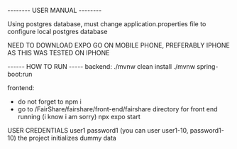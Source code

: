 -------- USER MANUAL --------

Using postgres database, must change application.properties file to configure local postgres database

NEED TO DOWNLOAD EXPO GO ON MOBILE PHONE, PREFERABLY IPHONE AS THIS WAS TESTED ON IPHONE

------ HOW TO RUN -----
backend: 
./mvnw clean install
./mvnw spring-boot:run

frontend:
* do not forget to npm i
* go to /FairShare/fairshare/front-end/fairshare directory for front end running (i know i am sorry)
npx expo start

USER CREDENTIALS
user1
password1
(you can user user1-10, password1-10) the project initializes dummy data

